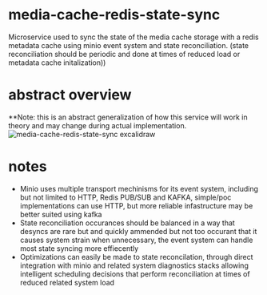 # media-cache-redis-state-sync
Microservice used to sync the state of the media cache storage with a redis metadata cache using minio event system and state reconciliation. (state reconciliation should be periodic and done at times of reduced load or metadata cache initalization))
# abstract overview
**Note: this is an abstract generalization of how this service will work in theory and may change during actual implementation.
![media-cache-redis-state-sync excalidraw](https://github.com/user-attachments/assets/2a196d18-8b17-48b9-98d3-5e6c6b6aebd0)
# notes
+ Minio uses multiple transport mechinisms for its event system, including but not limited to HTTP, Redis PUB/SUB and KAFKA, simple/poc implementations can use HTTP, but more reliable infastructure may be better suited using kafka
+ State reconciliation occurances should be balanced in a way that desyncs are rare but and quickly ammended but not too occurant that it causes system strain when unnecessary, the event system can handle most state syncing more effiecently
+ Optimizations can easily be made to state reconcilation, through direct integration with minio and related system diagnostics stacks allowing intelligent scheduling decisions that perform reconciliation at times of reduced related system load
